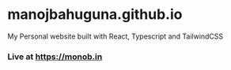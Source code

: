 # manojbahuguna.github.io
My Personal website built with React, Typescript and TailwindCSS

### Live at https://monob.in
